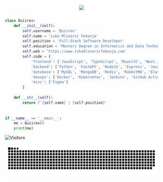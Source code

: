 <h1 align="center">
  <a href="https://git.io/typing-svg">
    <img src="https://readme-typing-svg.herokuapp.com?font=Fira+Code&duration=4000&pause=600&center=true&vCenter=true&width=435&lines=Hi+there!+%F0%9F%91%8B;Enjoy+your+stay!&size=30">
  </a>
</h1>

```python
class Quiirex:
    def __init__(self):
        self.username = 'Quiirex'
        self.name = 'Luka Mlinarič Fekonja'
        self.position = 'Full-Stack Software Developer'
        self.education = 'Masters Degree in Informatics and Data Technologies'
        self.web = 'https://www.lukamlinaricfekonja.com'
        self.code = {
            'frontend': ['JavaScript', 'TypeScript', 'ReactJS', 'Next.js', 'Vue.js', 'Angular', 'Tailwind'],
            'backend': ['Python', 'FastAPI', 'NodeJS', 'Express', 'Java', 'Spring Boot', 'C#', '.NET Core'],
            'database': ['MySQL', 'MongoDB', 'Redis', 'RabbitMQ', 'Elasticsearch', 'PostgreSQL'],
            'devops': ['Docker', 'Kubernetes', 'Jenkins', 'GitHub Actions'],
            'misc': ['Figma']
        }

    def __str__(self):
        return f'{self.name} | {self.position}'


if __name__ == '__main__':
    me = Quiirex()
    print(me)
```
![Visitors](https://visitor-badge.laobi.icu/badge?page_id=Quiirex.Quiirex)

<picture>
  <source media="(prefers-color-scheme: dark)" srcset="https://raw.githubusercontent.com/holic-x/holic-x/output/github-contribution-grid-snake-dark.svg">
  <source media="(prefers-color-scheme: light)" srcset="https://raw.githubusercontent.com/holic-x/holic-x/output/github-contribution-grid-snake.svg">
  <img alt="github contribution grid snake animation" src="https://raw.githubusercontent.com/adorabled4/adorabled4/output/github-contribution-grid-snake.svg">
</picture>
